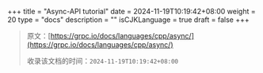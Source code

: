 +++
title = "Async-API tutorial"
date = 2024-11-19T10:19:42+08:00
weight = 20
type = "docs"
description = ""
isCJKLanguage = true
draft = false
+++

> 原文：[https://grpc.io/docs/languages/cpp/async/](https://grpc.io/docs/languages/cpp/async/)
>
> 收录该文档的时间：`2024-11-19T10:19:42+08:00`
